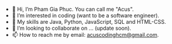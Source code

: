 - 👋 Hi, I’m Pham Gia Phuc. You can call me "Acus".
- 👀 I’m interested in coding (want to be a software engineer).
- 🌱 My skills are Java, Python, JavaScript, SQL and HTML-CSS.
- 💞️ I’m looking to collaborate on ... (update soon).
- 📫 How to reach me by email: acuscodinghcm@gmail.com.

<!---
phamgiaphuc/phamgiaphuc is a ✨ special ✨ repository because its `README.md` (this file) appears on your GitHub profile.
You can click the Preview link to take a look at your changes.
--->
